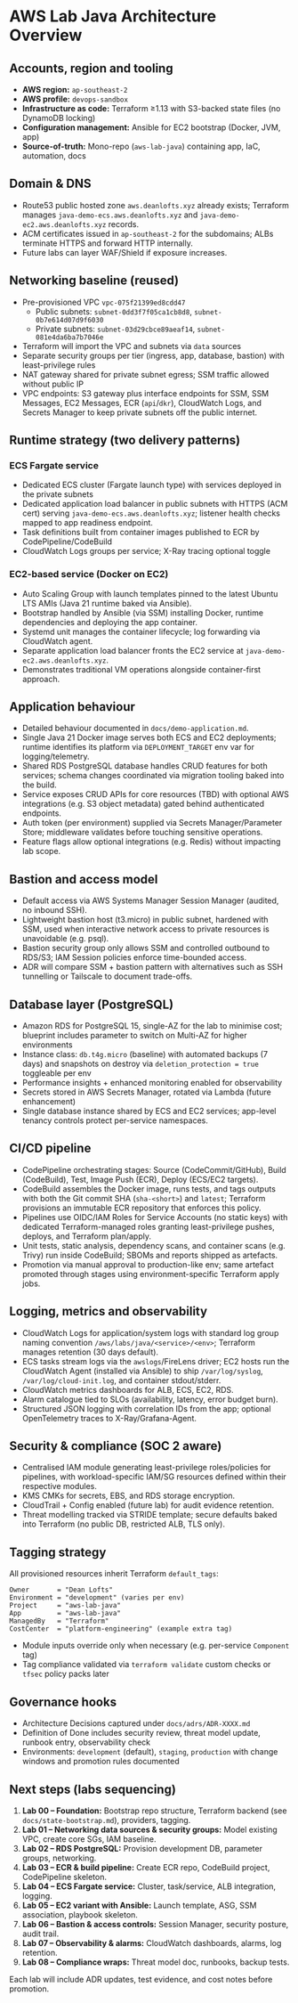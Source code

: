 # AWS Lab Java Architecture Overview

## Accounts, region and tooling

- **AWS region:** `ap-southeast-2`
- **AWS profile:** `devops-sandbox`
- **Infrastructure as code:** Terraform ≥1.13 with S3-backed state files (no DynamoDB locking)
- **Configuration management:** Ansible for EC2 bootstrap (Docker, JVM, app)
- **Source-of-truth:** Mono-repo (`aws-lab-java`) containing app, IaC, automation, docs

## Domain & DNS

- Route53 public hosted zone `aws.deanlofts.xyz` already exists; Terraform manages `java-demo-ecs.aws.deanlofts.xyz` and `java-demo-ec2.aws.deanlofts.xyz` records.
- ACM certificates issued in `ap-southeast-2` for the subdomains; ALBs terminate HTTPS and forward HTTP internally.
- Future labs can layer WAF/Shield if exposure increases.

## Networking baseline (reused)

- Pre-provisioned VPC `vpc-075f21399ed8cdd47`
  - Public subnets: `subnet-0dd3f7f05ca1cb8d8`, `subnet-0b7e614d07d9f6030`
  - Private subnets: `subnet-03d29cbce89aeaf14`, `subnet-081e4da6ba7b7046e`
- Terraform will import the VPC and subnets via `data` sources
- Separate security groups per tier (ingress, app, database, bastion) with least-privilege rules
- NAT gateway shared for private subnet egress; SSM traffic allowed without public IP
- VPC endpoints: S3 gateway plus interface endpoints for SSM, SSM Messages, EC2 Messages, ECR (`api`/`dkr`), CloudWatch Logs, and Secrets Manager to keep private subnets off the public internet.

## Runtime strategy (two delivery patterns)

### ECS Fargate service

- Dedicated ECS cluster (Fargate launch type) with services deployed in the private subnets
- Dedicated application load balancer in public subnets with HTTPS (ACM cert) serving `java-demo-ecs.aws.deanlofts.xyz`; listener health checks mapped to app readiness endpoint.
- Task definitions built from container images published to ECR by CodePipeline/CodeBuild
- CloudWatch Logs groups per service; X-Ray tracing optional toggle

### EC2-based service (Docker on EC2)

- Auto Scaling Group with launch templates pinned to the latest Ubuntu LTS AMIs (Java 21 runtime baked via Ansible).
- Bootstrap handled by Ansible (via SSM) installing Docker, runtime dependencies and deploying the app container.
- Systemd unit manages the container lifecycle; log forwarding via CloudWatch agent.
- Separate application load balancer fronts the EC2 service at `java-demo-ec2.aws.deanlofts.xyz`.
- Demonstrates traditional VM operations alongside container-first approach.

## Application behaviour

- Detailed behaviour documented in `docs/demo-application.md`.
- Single Java 21 Docker image serves both ECS and EC2 deployments; runtime identifies its platform via `DEPLOYMENT_TARGET` env var for logging/telemetry.
- Shared RDS PostgreSQL database handles CRUD features for both services; schema changes coordinated via migration tooling baked into the build.
- Service exposes CRUD APIs for core resources (TBD) with optional AWS integrations (e.g. S3 object metadata) gated behind authenticated endpoints.
- Auth token (per environment) supplied via Secrets Manager/Parameter Store; middleware validates before touching sensitive operations.
- Feature flags allow optional integrations (e.g. Redis) without impacting lab scope.

## Bastion and access model

- Default access via AWS Systems Manager Session Manager (audited, no inbound SSH).
- Lightweight bastion host (t3.micro) in public subnet, hardened with SSM, used when interactive network access to private resources is unavoidable (e.g. psql).
- Bastion security group only allows SSM and controlled outbound to RDS/S3; IAM Session policies enforce time-bounded access.
- ADR will compare SSM + bastion pattern with alternatives such as SSH tunnelling or Tailscale to document trade-offs.

## Database layer (PostgreSQL)

- Amazon RDS for PostgreSQL 15, single-AZ for the lab to minimise cost; blueprint includes parameter to switch on Multi-AZ for higher environments
- Instance class: `db.t4g.micro` (baseline) with automated backups (7 days) and snapshots on destroy via `deletion_protection = true` toggleable per env
- Performance insights + enhanced monitoring enabled for observability
- Secrets stored in AWS Secrets Manager, rotated via Lambda (future enhancement)
- Single database instance shared by ECS and EC2 services; app-level tenancy controls protect per-service namespaces.

## CI/CD pipeline

- CodePipeline orchestrating stages: Source (CodeCommit/GitHub), Build (CodeBuild), Test, Image Push (ECR), Deploy (ECS/EC2 targets).
- CodeBuild assembles the Docker image, runs tests, and tags outputs with both the Git commit SHA (`sha-<short>`) and `latest`; Terraform provisions an immutable ECR repository that enforces this policy.
- Pipelines use OIDC/IAM Roles for Service Accounts (no static keys) with dedicated Terraform-managed roles granting least-privilege pushes, deploys, and Terraform plan/apply.
- Unit tests, static analysis, dependency scans, and container scans (e.g. Trivy) run inside CodeBuild; SBOMs and reports shipped as artefacts.
- Promotion via manual approval to production-like env; same artefact promoted through stages using environment-specific Terraform apply jobs.

## Logging, metrics and observability

- CloudWatch Logs for application/system logs with standard log group naming convention `/aws/labs/java/<service>/<env>`; Terraform manages retention (30 days default).
- ECS tasks stream logs via the `awslogs`/FireLens driver; EC2 hosts run the CloudWatch Agent (installed via Ansible) to ship `/var/log/syslog`, `/var/log/cloud-init.log`, and container stdout/stderr.
- CloudWatch metrics dashboards for ALB, ECS, EC2, RDS.
- Alarm catalogue tied to SLOs (availability, latency, error budget burn).
- Structured JSON logging with correlation IDs from the app; optional OpenTelemetry traces to X-Ray/Grafana-Agent.

## Security & compliance (SOC 2 aware)

- Centralised IAM module generating least-privilege roles/policies for pipelines, with workload-specific IAM/SG resources defined within their respective modules.
- KMS CMKs for secrets, EBS, and RDS storage encryption.
- CloudTrail + Config enabled (future lab) for audit evidence retention.
- Threat modelling tracked via STRIDE template; secure defaults baked into Terraform (no public DB, restricted ALB, TLS only).

## Tagging strategy

All provisioned resources inherit Terraform `default_tags`:

```
Owner       = "Dean Lofts"
Environment = "development" (varies per env)
Project     = "aws-lab-java"
App         = "aws-lab-java"
ManagedBy   = "Terraform"
CostCenter  = "platform-engineering" (example extra tag)
```

- Module inputs override only when necessary (e.g. per-service `Component` tag)
- Tag compliance validated via `terraform validate` custom checks or `tfsec` policy packs later

## Governance hooks

- Architecture Decisions captured under `docs/adrs/ADR-XXXX.md`
- Definition of Done includes security review, threat model update, runbook entry, observability check
- Environments: `development` (default), `staging`, `production` with change windows and promotion rules documented

## Next steps (labs sequencing)

1. **Lab 00 – Foundation:** Bootstrap repo structure, Terraform backend (see `docs/state-bootstrap.md`), providers, tagging.
2. **Lab 01 – Networking data sources & security groups:** Model existing VPC, create core SGs, IAM baseline.
3. **Lab 02 – RDS PostgreSQL:** Provision development DB, parameter groups, networking.
4. **Lab 03 – ECR & build pipeline:** Create ECR repo, CodeBuild project, CodePipeline skeleton.
5. **Lab 04 – ECS Fargate service:** Cluster, task/service, ALB integration, logging.
6. **Lab 05 – EC2 variant with Ansible:** Launch template, ASG, SSM association, playbook skeleton.
7. **Lab 06 – Bastion & access controls:** Session Manager, security posture, audit trail.
8. **Lab 07 – Observability & alarms:** CloudWatch dashboards, alarms, log retention.
9. **Lab 08 – Compliance wraps:** Threat model doc, runbooks, backup tests.

Each lab will include ADR updates, test evidence, and cost notes before promotion.
